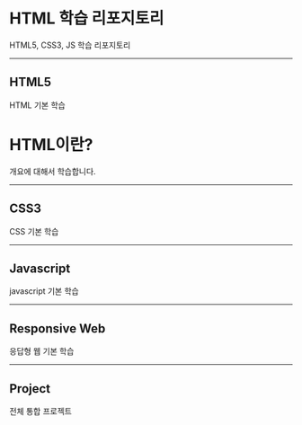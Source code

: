 # HTML 학습 리포지토리
HTML5, CSS3, JS 학습 리포지토리


--------------------------


## HTML5 
HTML 기본 학습

HTML이란?
==
개요에 대해서 학습합니다.

---------------------------


## CSS3
CSS 기본 학습

---------------------------

## Javascript
javascript 기본 학습

---------------------------

## Responsive Web
응답형 웹 기본 학습

---------------------------

## Project
전체 통합 프로젝트
